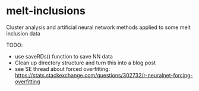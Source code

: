 # melt-inclusions
Cluster analysis and artificial neural network methods applied to some melt inclusion data

TODO:
- use saveRDs() function to save NN data
- Clean up directory structure and turn this into a blog post
- see SE thread about forced overfitting: https://stats.stackexchange.com/questions/302732/r-neuralnet-forcing-overfitting
